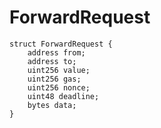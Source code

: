# ForwardRequest

```solidity
struct ForwardRequest {
    address from;
    address to;
    uint256 value;
    uint256 gas;
    uint256 nonce;
    uint48 deadline;
    bytes data;
}
```

